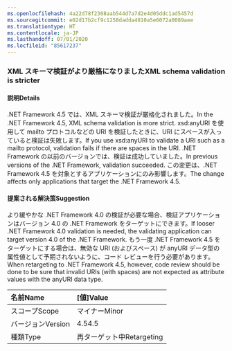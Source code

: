 ```yaml
---
ms.openlocfilehash: 4a22d78f2308aab544d7a7d2e4d05ddc1ad5457d
ms.sourcegitcommit: e02d17b2cf9c1258dadda4810a5e6072a0089aee
ms.translationtype: HT
ms.contentlocale: ja-JP
ms.lasthandoff: 07/01/2020
ms.locfileid: "85617237"
---
```

### <a name="xml-schema-validation-is-stricter"></a><span data-ttu-id="aeb0f-101">XML スキーマ検証がより厳格になりました</span><span class="sxs-lookup"><span data-stu-id="aeb0f-101">XML schema validation is stricter</span></span>

#### <a name="details"></a><span data-ttu-id="aeb0f-102">説明</span><span class="sxs-lookup"><span data-stu-id="aeb0f-102">Details</span></span>

<span data-ttu-id="aeb0f-103">.NET Framework 4.5 では、XML スキーマ検証が厳格化されました。</span><span class="sxs-lookup"><span data-stu-id="aeb0f-103">In the .NET Framework 4.5, XML schema validation is more strict.</span></span> <span data-ttu-id="aeb0f-104">xsd:anyURI を使用して mailto プロトコルなどの URI を検証したときに、URI にスペースが入っていると検証は失敗します。</span><span class="sxs-lookup"><span data-stu-id="aeb0f-104">If you use xsd:anyURI to validate a URI such as a mailto protocol, validation fails if there are spaces in the URI.</span></span> <span data-ttu-id="aeb0f-105">.NET Framework の以前のバージョンでは、検証は成功していました。</span><span class="sxs-lookup"><span data-stu-id="aeb0f-105">In previous versions of the .NET Framework, validation succeeded.</span></span> <span data-ttu-id="aeb0f-106">この変更は、.NET Framework 4.5 を対象とするアプリケーションにのみ影響します。</span><span class="sxs-lookup"><span data-stu-id="aeb0f-106">The change affects only applications that target the .NET Framework 4.5.</span></span>

#### <a name="suggestion"></a><span data-ttu-id="aeb0f-107">提案される解決策</span><span class="sxs-lookup"><span data-stu-id="aeb0f-107">Suggestion</span></span>

<span data-ttu-id="aeb0f-108">より緩やかな .NET Framework 4.0 の検証が必要な場合、検証アプリケーションはバージョン 4.0 の .NET Framework をターゲットにできます。</span><span class="sxs-lookup"><span data-stu-id="aeb0f-108">If looser .NET Framework 4.0 validation is needed, the validating application can target version 4.0 of the .NET Framework.</span></span> <span data-ttu-id="aeb0f-109">もう一度 .NET Framework 4.5 をターゲットにする場合は、無効な URI (およびスペース) が anyURI データ型の属性値として予期されないように、コード レビューを行う必要があります。</span><span class="sxs-lookup"><span data-stu-id="aeb0f-109">When retargeting to .NET Framework 4.5, however, code review should be done to be sure that invalid URIs (with spaces) are not expected as attribute values with the anyURI data type.</span></span>

| <span data-ttu-id="aeb0f-110">名前</span><span class="sxs-lookup"><span data-stu-id="aeb0f-110">Name</span></span>    | <span data-ttu-id="aeb0f-111">[値]</span><span class="sxs-lookup"><span data-stu-id="aeb0f-111">Value</span></span>       |
|:--------|:------------|
| <span data-ttu-id="aeb0f-112">スコープ</span><span class="sxs-lookup"><span data-stu-id="aeb0f-112">Scope</span></span>   | <span data-ttu-id="aeb0f-113">マイナー</span><span class="sxs-lookup"><span data-stu-id="aeb0f-113">Minor</span></span>       |
| <span data-ttu-id="aeb0f-114">バージョン</span><span class="sxs-lookup"><span data-stu-id="aeb0f-114">Version</span></span> | <span data-ttu-id="aeb0f-115">4.5</span><span class="sxs-lookup"><span data-stu-id="aeb0f-115">4.5</span></span>         |
| <span data-ttu-id="aeb0f-116">種類</span><span class="sxs-lookup"><span data-stu-id="aeb0f-116">Type</span></span>    | <span data-ttu-id="aeb0f-117">再ターゲット中</span><span class="sxs-lookup"><span data-stu-id="aeb0f-117">Retargeting</span></span> |
